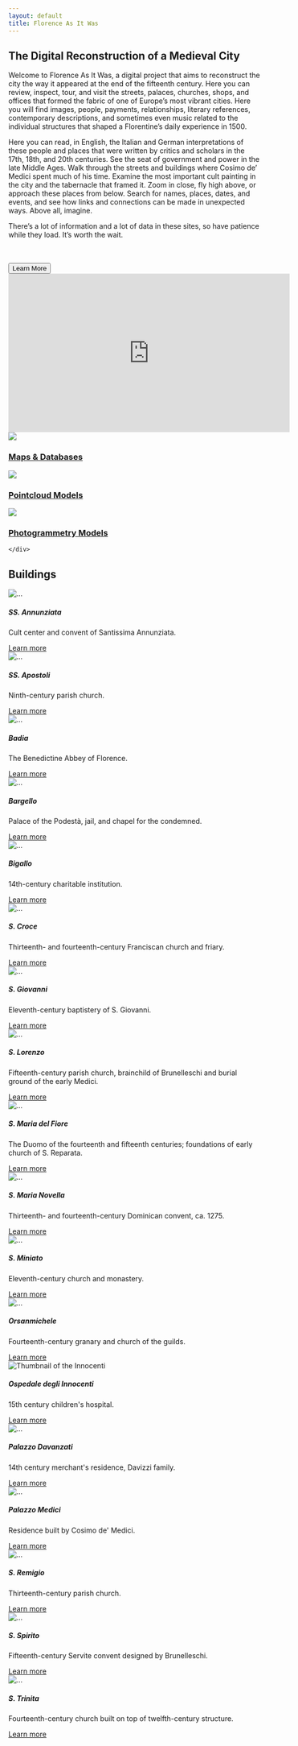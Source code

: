 ```yaml
---
layout: default
title: Florence As It Was
---
```


<div class="container">
<h2 class="display-6 lh-lg" id="home-text">The Digital Reconstruction of a Medieval City</h2>
  <div class="row">
    <div class="col">
      <p>Welcome to Florence As It Was, a digital project that aims to reconstruct the city the way it appeared at the end of the fifteenth century. Here you can review, inspect, tour, and visit the streets, palaces, churches, shops, and offices that formed the fabric of one of Europe’s most vibrant cities. Here you will find images, people, payments, relationships, literary references, contemporary descriptions, and sometimes even music related to the individual structures that shaped a Florentine’s daily experience in 1500.</p>
		<p>Here you can read, in English, the Italian and German interpretations of these people and places that were written by critics and scholars in the 17th, 18th, and 20th centuries. See the seat of government and power in the late Middle Ages. Walk through the streets and buildings where Cosimo de’ Medici spent much of his time. Examine the most important cult painting in the city and the tabernacle that framed it. Zoom in close, fly high above, or approach these places from below. Search for names, places, dates, and events, and see how links and connections can be made in unexpected ways. Above all, imagine.</p>
		<p>There’s a lot of information and a lot of data in these sites, so have patience while they load. It’s worth the wait. </p>
	    <br /><br />
		<a href="about.html"><button type="button" class="btn btn-success">Learn More</button></a>
	    <iframe width="560" height="315" src="https://www.youtube.com/embed/ET1Yaumugyc?si=ayd9mbgSF2FwBvxe" title="YouTube video player" frameborder="0" allow="accelerometer; autoplay; clipboard-write; encrypted-media; gyroscope; picture-in-picture; web-share" referrerpolicy="strict-origin-when-cross-origin" allowfullscreen></iframe>
	</div>
    <div class="col text-center">
      <a href="maps.html"><img class="rounded home-page-image" src="assets/images/flawhome1.png" ></a>
      <a href="maps.html"><h3 class="lh-lg">Maps & Databases</h3> </a>
      <a href="pointcloud-models.html"><img class="rounded home-page-image" src="assets/images/flawhome2.png"></a>
      <a href="pointcloud-models.html"><h3>Pointcloud Models</h3></a>
      <a href="photogrammetry-models.html"><img class="rounded home-page-image" src="assets/images/flawhome3.png"></a>
      <a href="photogrammetry-models.html"><h3>Photogrammetry Models</h3></a>

    </div>
  </div>


<h2>Buildings</h2>

<div class="row">

<div class="col">
<div class="card">
  <img src="assets/images/thumbnail/ssannunziata-image.png" class="card-img-top" alt="...">
  <div class="card-body">
    <h5 class="card-title">SS. Annunziata</h5>
    <p class="card-text">Cult center and convent of Santissima Annunziata.</p>
    <a href="{{ 'architecture/annunziata.html' | absolute_url }}" class="btn btn-primary">Learn more</a>
  </div>
</div>
</div>

<div class="col">
	<div class="card">
	  <img src="assets/images/thumbnail/ssapostoli-image.png" class="card-img-top" alt="...">
		  <div class="card-body">
		    <h5 class="card-title">SS. Apostoli</h5>
		    <p class="card-text">Ninth-century parish church.</p>
<a href="{{ 'architecture/santi-apostoli.html' | absolute_url }}" class="btn btn-primary">Learn more</a>
		  </div>
	</div>
</div>

<div class="col">
<div class="card">
  <img src="assets/images/thumbnail/badia-image.png" class="card-img-top" alt="...">
  <div class="card-body">
    <h5 class="card-title">Badia</h5>
    <p class="card-text">The Benedictine Abbey of Florence.</p>
    <a href="{{ 'architecture/badia.html' | absolute_url }}" class="btn btn-primary">Learn more</a>
  </div>
</div>
</div>


</div>
<div class="row">

  <div class="col">
<div class="card">
  <img src="assets/images/thumbnail/bargello-image.png" class="card-img-top" alt="...">
  <div class="card-body">
    <h5 class="card-title">Bargello</h5>
    <p class="card-text">Palace of the Podestà, jail, and chapel for the condemned.</p>
    <a href="{{ 'architecture/bargello.html' | absolute_url }}" class="btn btn-primary">Learn more</a>
  </div>
</div>



</div>
<div class="col">
	<div class="card">
	  <img src="assets/images/thumbnail/bigallo-image.png" class="card-img-top" alt="...">
		  <div class="card-body">
		    <h5 class="card-title">Bigallo</h5>
		    <p class="card-text">14th-century charitable institution.</p>
<a href="{{ 'architecture/bigallo.html' | absolute_url }}" class="btn btn-primary">Learn more</a>
		  </div>
	</div>
</div>

<div class="col">
	<div class="card">
	  <img src="assets/images/thumbnail/santacroce-image.png" class="card-img-top" alt="...">
		  <div class="card-body">
		    <h5 class="card-title">S. Croce</h5>
		    <p class="card-text">Thirteenth- and fourteenth-century Franciscan church and friary.</p>
<a href="{{ 'architecture/santa-croce.html' | absolute_url }}" class="btn btn-primary">Learn more</a>
		  </div>
	</div>

</div>

</div>
<div class="row">


<div class="col">
<div class="card">
  <img src="assets/images/thumbnail/baptistery-image.png" class="card-img-top" alt="...">
  <div class="card-body">
    <h5 class="card-title">S. Giovanni</h5>
    <p class="card-text">Eleventh-century baptistery of S. Giovanni.</p>
    <a href="{{ 'architecture/baptistery.html' | absolute_url }}" class="btn btn-primary">Learn more</a>
  </div>
</div>
</div>

<div class="col">
	<div class="card">
	  <img src="assets/images/thumbnail/sanlorenzo-image.png" class="card-img-top" alt="...">
		  <div class="card-body">
		    <h5 class="card-title">S. Lorenzo</h5>
		    <p class="card-text">Fifteenth-century parish church, brainchild of Brunelleschi and burial ground of the early Medici.</p>
<a href="{{ 'architecture/san-lorenzo.html' | absolute_url }}" class="btn btn-primary">Learn more</a>
		  </div>
	</div>
</div>

<div class="col">
	<div class="card">
	  <img src="assets/images/thumbnail/duomo-image.png" class="card-img-top" alt="...">
		  <div class="card-body">
		    <h5 class="card-title">S. Maria del Fiore</h5>
		    <p class="card-text">The Duomo of the fourteenth and fifteenth centuries; foundations of early church of S. Reparata.</p>
<a href="{{ 'architecture/santa-maria-del-fiore.html' | absolute_url }}" class="btn btn-primary">Learn more</a>
		  </div>
	</div>
</div>
</div>
<div class="row">
	
<div class="col">
	<div class="card">
	  <img src="assets/images/thumbnail/santamarianovella-image.png" class="card-img-top" alt="...">
		  <div class="card-body">
		    <h5 class="card-title">S. Maria Novella</h5>
		    <p class="card-text">Thirteenth- and fourteenth-century Dominican convent, ca. 1275.</p>
<a href="{{ 'architecture/santa-maria-novella.html' | absolute_url }}" class="btn btn-primary">Learn more</a>
		  </div>
	</div>
</div>

<div class="col">
	<div class="card">
	  <img src="assets/images/thumbnail/sanminiato-image.png" class="card-img-top" alt="...">
		  <div class="card-body">
		    <h5 class="card-title">S. Miniato</h5>
		    <p class="card-text">Eleventh-century church and monastery.</p>
<a href="{{ 'architecture/san-miniato.html' | absolute_url }}" class="btn btn-primary">Learn more</a>
		  </div>
	</div>
</div>

<div class="col">
	<div class="card">
	  <img src="assets/images/thumbnail/orsanmichele-image.png" class="card-img-top" alt="...">
		  <div class="card-body">
		    <h5 class="card-title">Orsanmichele</h5>
		    <p class="card-text">Fourteenth-century granary and church of the guilds.</p>
<a href="{{ 'architecture/orsanmichele.html' | absolute_url }}" class="btn btn-primary">Learn more</a>
		  </div>
	</div>
</div>

</div>
<div class="row">


<div class="col">
	<div class="card">
	  <img src="assets/images/thumbnail/innocenti-image.png" class="card-img-top" alt="Thumbnail of the Innocenti">
		  <div class="card-body">
		    <h5 class="card-title">Ospedale degli Innocenti</h5>
		    <p class="card-text">15th century children's hospital.</p>
<a href="{{ 'architecture/innocenti.html' | absolute_url }}" class="btn btn-primary">Learn more</a>
		  </div>
	</div>
</div>


<div class="col">
	<div class="card">
	  <img src="assets/images/thumbnail/palazzo-davanzati-image.png" class="card-img-top" alt="...">
		  <div class="card-body">
		    <h5 class="card-title">Palazzo Davanzati</h5>
		    <p class="card-text">14th century merchant's residence, Davizzi family.</p>
<a href="{{ 'architecture/palazzo-davanzati.html' | absolute_url }}" class="btn btn-primary">Learn more</a>
		  </div>
	</div>
</div>

<div class="col">
	<div class="card">
	  <img src="assets/images/thumbnail/palazzomedici-image.png" class="card-img-top" alt="...">
		  <div class="card-body">
		    <h5 class="card-title">Palazzo Medici</h5>
		    <p class="card-text">Residence built by Cosimo de' Medici.</p>
<a href="{{ 'architecture/palazzo-medici.html' | absolute_url }}" class="btn btn-primary">Learn more</a>
		  </div>
	</div>

</div>



</div>
<div class="row">



</div>
<div class="row">

<div class="col">
	<div class="card">
	  <img src="assets/images/thumbnail/sanremigio-image.png" class="card-img-top" alt="...">
		  <div class="card-body">
		    <h5 class="card-title">S. Remigio</h5>
		    <p class="card-text">Thirteenth-century parish church.</p>
<a href="{{ 'architecture/san-remigio.html' | absolute_url }}" class="btn btn-primary">Learn more</a>
		  </div>
	</div>
</div>



<div class="col">
	<div class="card">
	  <img src="assets/images/thumbnail/santospirito-image.png" class="card-img-top" alt="...">
		  <div class="card-body">
		    <h5 class="card-title">S. Spirito</h5>
		    <p class="card-text">Fifteenth-century Servite convent designed by Brunelleschi.</p>
<a href="{{ 'architecture/san-spirito.html' | absolute_url }}" class="btn btn-primary">Learn more</a>
		  </div>
	</div>
</div>




<div class="col">
	<div class="card">
	  <img src="assets/images/thumbnail/santatrinita-image.png" class="card-img-top" alt="...">
		  <div class="card-body">
		    <h5 class="card-title">S. Trinita</h5>
		    <p class="card-text">Fourteenth-century church built on top of twelfth-century structure.</p>
<a href="{{ 'architecture/santa-trinita.html' | absolute_url }}" class="btn btn-primary">Learn more</a>
		  </div>
	</div>
</div>





</div>
</div>
